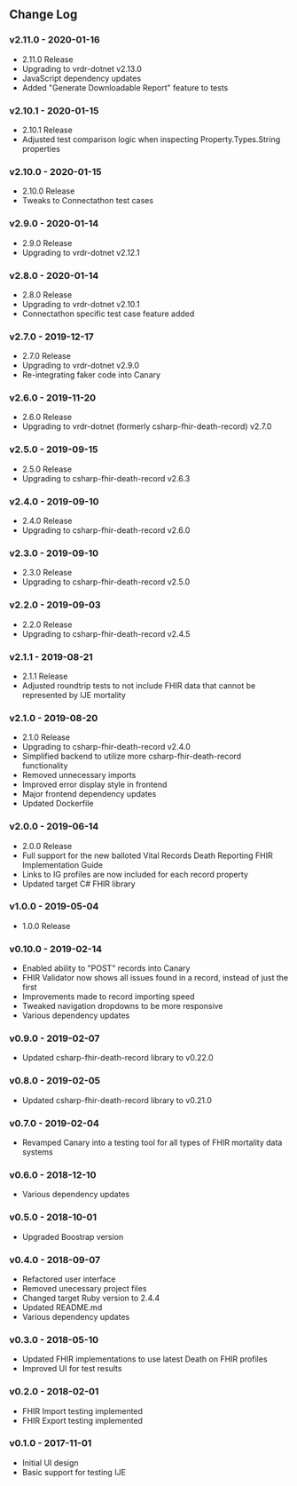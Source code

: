 ## Change Log

### v2.11.0 - 2020-01-16
 * 2.11.0 Release
 * Upgrading to vrdr-dotnet v2.13.0
 * JavaScript dependency updates
 * Added "Generate Downloadable Report" feature to tests

### v2.10.1 - 2020-01-15
 * 2.10.1 Release
 * Adjusted test comparison logic when inspecting Property.Types.String properties

### v2.10.0 - 2020-01-15
 * 2.10.0 Release
 * Tweaks to Connectathon test cases

### v2.9.0 - 2020-01-14
 * 2.9.0 Release
 * Upgrading to vrdr-dotnet v2.12.1

### v2.8.0 - 2020-01-14
 * 2.8.0 Release
 * Upgrading to vrdr-dotnet v2.10.1
 * Connectathon specific test case feature added

### v2.7.0 - 2019-12-17
 * 2.7.0 Release
 * Upgrading to vrdr-dotnet v2.9.0
 * Re-integrating faker code into Canary

### v2.6.0 - 2019-11-20
 * 2.6.0 Release
 * Upgrading to vrdr-dotnet (formerly csharp-fhir-death-record) v2.7.0

### v2.5.0 - 2019-09-15
 * 2.5.0 Release
 * Upgrading to csharp-fhir-death-record v2.6.3

### v2.4.0 - 2019-09-10
 * 2.4.0 Release
 * Upgrading to csharp-fhir-death-record v2.6.0

### v2.3.0 - 2019-09-10
 * 2.3.0 Release
 * Upgrading to csharp-fhir-death-record v2.5.0

### v2.2.0 - 2019-09-03
 * 2.2.0 Release
 * Upgrading to csharp-fhir-death-record v2.4.5

### v2.1.1 - 2019-08-21
 * 2.1.1 Release
 * Adjusted roundtrip tests to not include FHIR data that cannot be represented by IJE mortality

### v2.1.0 - 2019-08-20
 * 2.1.0 Release
 * Upgrading to csharp-fhir-death-record v2.4.0
 * Simplified backend to utilize more csharp-fhir-death-record functionality
 * Removed unnecessary imports
 * Improved error display style in frontend
 * Major frontend dependency updates
 * Updated Dockerfile

### v2.0.0 - 2019-06-14
 * 2.0.0 Release
 * Full support for the new balloted Vital Records Death Reporting FHIR Implementation Guide
 * Links to IG profiles are now included for each record property
 * Updated target C# FHIR library

### v1.0.0 - 2019-05-04
 * 1.0.0 Release

### v0.10.0 - 2019-02-14
 * Enabled ability to "POST" records into Canary
 * FHIR Validator now shows all issues found in a record, instead of just the first
 * Improvements made to record importing speed
 * Tweaked navigation dropdowns to be more responsive
 * Various dependency updates

### v0.9.0 - 2019-02-07
 * Updated csharp-fhir-death-record library to v0.22.0

### v0.8.0 - 2019-02-05
 * Updated csharp-fhir-death-record library to v0.21.0

### v0.7.0 - 2019-02-04
 * Revamped Canary into a testing tool for all types of FHIR mortality data systems

### v0.6.0 - 2018-12-10
 * Various dependency updates

### v0.5.0 - 2018-10-01
 * Upgraded Boostrap version

### v0.4.0 - 2018-09-07

* Refactored user interface
* Removed unecessary project files
* Changed target Ruby version to 2.4.4
* Updated README.md
* Various dependency updates

### v0.3.0 - 2018-05-10

* Updated FHIR implementations to use latest Death on FHIR profiles
* Improved UI for test results

### v0.2.0 - 2018-02-01

* FHIR Import testing implemented
* FHIR Export testing implemented

### v0.1.0 - 2017-11-01

* Initial UI design
* Basic support for testing IJE
